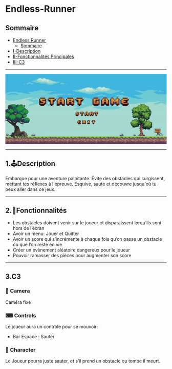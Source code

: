 # Endless-Runner

## Sommaire

- [Endless Runner](#endless-runner)
  - [Sommaire](#sommaire)
- [I-Description](#1🕹️description)
- [II-Fonctionnalités Principales](#2📝fonctionnalités)
- [III-C3](#3c3)

---

![Image-01](/Image/Image-01.png)

---

## 1.🕹️Description
Embarque pour une aventure palpitante. Évite des obstacles qui surgissent, mettant tes réflexes à l'épreuve. Esquive, saute et découvre jusqu'où tu peux aller dans ce jeux.

---
## 2.📝Fonctionnalités
- Les obstacles doivent venir sur le joueur et disparaissent lorqu’ils sont hors de l’écran
- Avoir un menu: Jouer et Quitter
- Avoir un score qui s’incrémente à chaque fois qu’on passe un obstacle ou que l’on reste en vie
- Créer un évènement aléatoire dangereux pour le joueur
- Pouvoir ramasser des pièces pour augmenter son score


---
## 3.C3

### 🎥 Camera
Caméra fixe

### ⌨ Controls
Le joueur aura un contrôle pour se mouvoir:
- Bar Espace : Sauter 

### 👾 Character
Le Joueur pourra juste sauter, et s’il prend un obstacle ou tombe il meurt.

